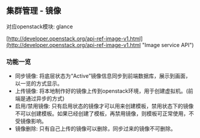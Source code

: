 


## 集群管理 - 镜像 ##
对应openstack模块: glance

[http://developer.openstack.org/api-ref-image-v1.html](http://developer.openstack.org/api-ref-image-v1.html "Image service API")

### 功能一览 ###
- 同步镜像: 将底层状态为“Active”镜像信息同步到前端数据库，展示到画面，以一览的方式显示。
- 上传镜像: 将本地制作好的镜像上传到openstack环境，用于创建虚拟机。(前端是通过异步的方式)
- 启用/禁用镜像: 只有启用状态的镜像才可以用来创建模板，禁用状态下的镜像不可以创建模板。如果已经创建了模板，再禁用镜像，则模板可正常使用，不受镜像影响。
- 镜像删除: 只有自己上传的镜像可以删除，同步过来的镜像不可删除。
